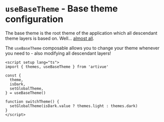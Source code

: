 # `useBaseTheme` - Base theme configuration

The base theme is the root theme of the application which all descendant theme layers is based on. Well... [almost all](/guide/composables/use-theme-layer.html#advanced).

The `useBaseTheme` composable allows you to change your theme whenever you need to - also modifying all descendant layers!

```vue
<script setup lang="ts">
import { themes, useBaseTheme } from 'artivue'

const {
  theme,
  isDark,
  setGlobalTheme,
} = useBaseTheme()

function switchTheme() {
  setGlobalTheme(isDark.value ? themes.light : themes.dark)
}
</script>
```
